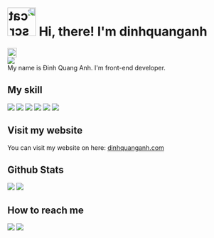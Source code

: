 # <img src="https://emoji.gg/assets/emoji/9442-cat-scratch.gif" width="64px" height="64px" alt="cat_scratch" style="transform: rotateY(180deg)"> Hi, there! I'm dinhquanganh

[<img src="https://komarev.com/ghpvc/?username=dinhquanganh&color=blue" height="21" style="position: relative; top: 1px">](https://github.com/dinhquanganh)
<br/>
[<img src="https://contrib.rocks/image?repo=dinhquanganh/dinhquanganh" align="center">]()
<br/>
My name is Đinh Quang Anh. I'm front-end developer.

## My skill

[<img src="https://img.shields.io/badge/html5-%23E34F26.svg?style=for-the-badge&logo=html5&logoColor=white">](https://en.wikipedia.org/wiki/HTML5)
[<img src="https://img.shields.io/badge/css3-%231572B6.svg?style=for-the-badge&logo=css3&logoColor=white">](https://en.wikipedia.org/wiki/CSS)
[<img src="https://img.shields.io/badge/javascript-%23323330.svg?style=for-the-badge&logo=javascript&logoColor=%23F7DF1E">](javascript.com)
[<img src="https://img.shields.io/badge/react-%2320232a.svg?style=for-the-badge&logo=react&logoColor=%2361DAFB">](https://reactjs.org/)
[<img src="https://img.shields.io/badge/tailwindcss-%2338B2AC.svg?style=for-the-badge&logo=tailwind-css&logoColor=white">](https://tailwindcss.com/)
[<img src="https://img.shields.io/badge/node.js-6DA55F?style=for-the-badge&logo=node.js&logoColor=white">](https://nodejs.org/en/)
[](https://nextjs.org/)

## Visit my website

You can visit my website on here: [dinhquanganh.com](https://dinhquanganh.com)

## Github Stats

<img src="https://github-readme-stats.vercel.app/api?username=dinhquanganh&theme=react&show_icons=true&count_private=true">
<img src="https://github-readme-stats.vercel.app/api/top-langs/?username=dinhquanganh&theme=react&layout=compact&langs_count=10">

## How to reach me

[<img src="https://img.shields.io/badge/Gmail-D14836?style=for-the-badge&logo=gmail&logoColor=white">](dinhquanganhdev@gmail.com)
[<img src="https://img.shields.io/badge/Facebook-%231877F2.svg?style=for-the-badge&logo=Facebook&logoColor=white">](https://www.facebook.com/pastetu)
